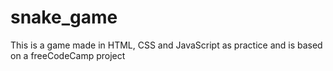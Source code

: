 # snake_game
This is a game made in HTML, CSS and JavaScript as practice and is based on a freeCodeCamp project
